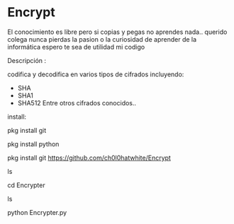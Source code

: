# Encrypt


El conocimiento es libre pero si copias y pegas no aprendes nada.. querido colega 
nunca pierdas la pasion o la curiosidad de aprender de la informática espero 
te sea de utilidad mi codigo 


Descripción :

codifica y decodifica en varios tipos de cifrados
incluyendo:

* SHA
* SHA1
* SHA512
Entre otros cifrados conocidos..

install:

pkg install git

pkg install python

pkg install git
 https://github.com/ch0l0hatwhite/Encrypt

ls

cd Encrypter

ls

python Encrypter.py

